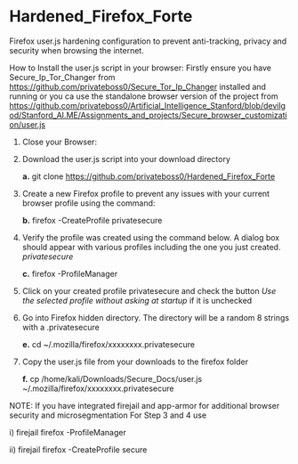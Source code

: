 # Hardened_Firefox_Forte
Firefox user.js hardening configuration to prevent anti-tracking, privacy and security when browsing the internet.

How to Install the user.js script in your browser:
Firstly ensure you have Secure_Ip_Tor_Changer from https://github.com/privateboss0/Secure_Tor_Ip_Changer installed and running or you ca use the standalone browser version of the project from https://github.com/privateboss0/Artificial_Intelligence_Stanford/blob/devilgod/Stanford_AI.ME/Assignments_and_projects/Secure_browser_customization/user.js

1) Close your Browser:

2) Download the user.js script into your download directory

      **a.** git clone https://github.com/privateboss0/Hardened_Firefox_Forte 

3) Create a new Firefox profile to prevent any issues with your current browser profile using the command:

      **b.** firefox -CreateProfile privatesecure

4) Verify the profile was created using the command below. A dialog box should appear with various profiles including the one you just created. *privatesecure*

    **c.** firefox -ProfileManager

5) Click on your created profile privatesecure and check the button *Use the selected profile without asking at startup* if it is unchecked

6) Go into Firefox hidden directory. The directory will be a random 8 strings with a .privatesecure 

      **e.** cd ~/.mozilla/firefox/xxxxxxxx.privatesecure

7) Copy the user.js file from your downloads to the firefox folder

      **f.** cp /home/kali/Downloads/Secure_Docs/user.js ~/.mozilla/firefox/xxxxxxxx.privatesecure

NOTE: If you have integrated firejail and app-armor for additional browser security and microsegmentation For Step 3 and 4 use

i)  firejail firefox -ProfileManager

ii) firejail firefox -CreateProfile secure
